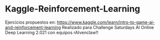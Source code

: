 # Kaggle-Reinforcement-Learning
Ejercicios propuestos en: https://www.kaggle.com/learn/intro-to-game-ai-and-reinforcement-learning
Realizado para Challenge Saturdays AI Online Deep Learning 2.021 con equipos rAIvenclaw!!
